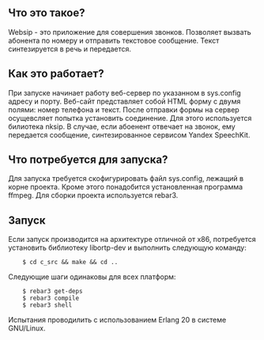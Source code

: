 ## Что это такое?

Websip - это приложение для совершения звонков. Позволяет вызвать 
абонента по номеру и отправить текстовое сообщение. Текст 
синтезируется в речь и передается. 

## Как это работает?

При запуске начинает работу веб-сервер по указанном в sys.config 
адресу и порту. Веб-сайт представляет собой HTML форму с двумя 
полями: номер телефона и текст. После отправки формы на сервер
осущевсляет попытка установить соединение. Для этого используется
билиотека nksip. В случае, если абоенент отвечает на звонок,
ему передается сообщение, синтезированное сервисом Yandex SpeechKit.

## Что потребуется для запуска?

Для запуска требуется скофигурировать файл sys.config, лежащий в 
корне проекта. Кроме этого понадобится установленная программа 
ffmpeg. Для сборки проекта используется rebar3.

## Запуск

Если запуск производится на архитектуре отличной от x86, потребуется
установить библиотеку libortp-dev и выполнить следующую команду:

```
    $ cd c_src && make && cd ..
```
Следующие шаги одинаковы для всех платформ: 

```
    $ rebar3 get-deps
    $ rebar3 compile
    $ rebar3 shell
```
Испытания проводилить с использованием Erlang 20 в системе GNU/Linux. 